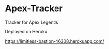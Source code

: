 # Apex-Tracker
Tracker for Apex Legends

Deployed on Heroku 

https://limitless-bastion-46308.herokuapp.com/